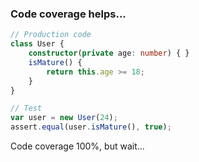 ### Code coverage helps...

```ts
// Production code
class User {
    constructor(private age: number) { }
    isMature() {
        return this.age >= 18;
    }
}
```

```ts
// Test
var user = new User(24);
assert.equal(user.isMature(), true);
```

Code coverage 100%, but wait...

<!-- .element class="fragment" -->

